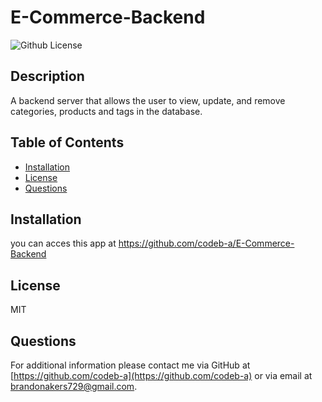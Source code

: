 # E-Commerce-Backend

![Github License](https://img.shields.io/badge/License-MIT-yellow.svg)

## Description

A backend server that allows the user to view, update, and remove categories, products and tags in the database.

## Table of Contents

- [Installation](#Installation)
- [License](#License)
- [Questions](#Questions)

## Installation

you can acces this app at https://github.com/codeb-a/E-Commerce-Backend

## License

MIT

## Questions

For additional information please contact me via GitHub at [https://github.com/codeb-a](https://github.com/codeb-a) or via email at [brandonakers729@gmail.com](mailto:brandonakers729@gmail.com?subject=[GitHub]%README%Generator).
